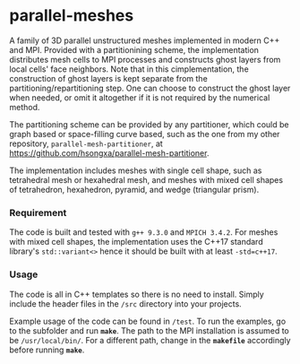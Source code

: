 # parallel-meshes
A family of 3D parallel unstructured meshes implemented in modern C++ and MPI. Provided with a partitionining scheme, the implementation distributes mesh cells to MPI processes and constructs ghost layers from local cells' face neighbors. Note that in this cimplementation, the construction of ghost layers is kept separate from the partitioning/repartitioning step. One can choose to construct the ghost layer when needed, or omit it altogether if it is not required by the numerical method.

The partitioning scheme can be provided by any partitioner, which could be graph based or space-filling curve based, such as the one from my other repository, `parallel-mesh-partitioner`, at https://github.com/hsongxa/parallel-mesh-partitioner.

The implementation includes meshes with single cell shape, such as tetrahedral mesh or hexahedral mesh, and meshes with mixed cell shapes of tetrahedron, hexahedron, pyramid, and wedge (triangular prism).

### Requirement

The code is built and tested with `g++ 9.3.0` and `MPICH 3.4.2`. For meshes with mixed cell shapes, the implementation uses the C++17 standard library's `std::variant<>` hence it should be built with at least `-std=c++17`.

### Usage

The code is all in C++ templates so there is no need to install. Simply include the header files in the `/src` directory into your projects.

Example usage of the code can be found in `/test`. To run the examples, go to the subfolder and run **`make`**. The path to the MPI installation is assumed to be `/usr/local/bin/`. For a different path, change in the **`makefile`** accordingly before running **`make`**.
